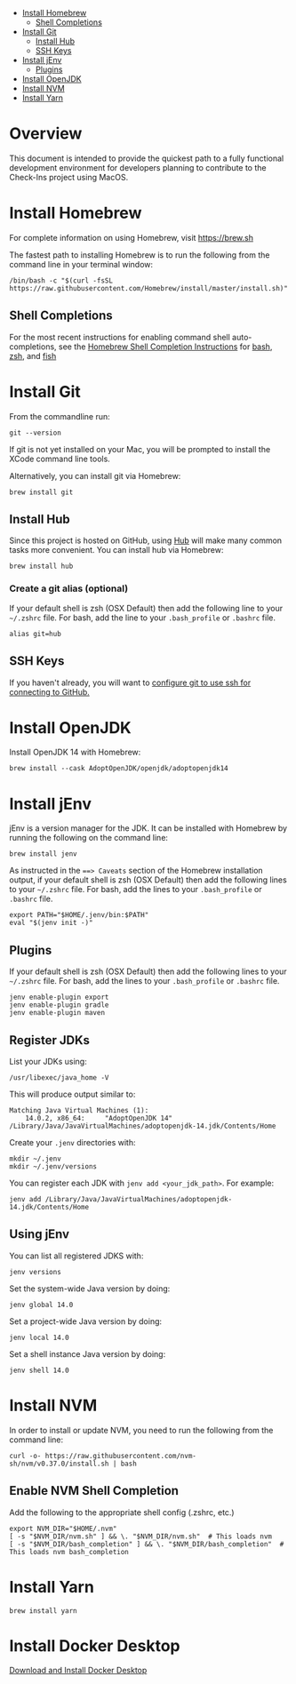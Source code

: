 <!-- TOC -->

- [Install Homebrew](#install-homebrew)
    - [Shell Completions](#shell-completions)
- [Install Git](#install-git)
    - [Install Hub](#install-hub)
    - [SSH Keys](#ssh-keys)
- [Install jEnv](#install-jenv)
    - [Plugins](#plugins)
- [Install OpenJDK](#install-openjdk)
- [Install NVM](#install-nvm)
- [Install Yarn](#install-yarn)

<!-- /TOC -->
# Overview
This document is intended to provide the quickest path to a fully functional
development environment for developers planning to contribute to the Check-Ins
project using MacOS.

# Install Homebrew
For complete information on using Homebrew, visit https://brew.sh

The fastest path to installing Homebrew is to run the following from the command line in your terminal window:
```shell
/bin/bash -c "$(curl -fsSL https://raw.githubusercontent.com/Homebrew/install/master/install.sh)"
```

## Shell Completions
For the most recent instructions for enabling command shell auto-completions,
see the [Homebrew Shell Completion Instructions](https://github.com/Homebrew/brew/blob/master/docs/Shell-Completion.md)
for [bash](https://github.com/Homebrew/brew/blob/master/docs/Shell-Completion.md#configuring-completions-in-bash),
[zsh](https://github.com/Homebrew/brew/blob/master/docs/Shell-Completion.md#configuring-completions-in-zsh), and
[fish](https://github.com/Homebrew/brew/blob/master/docs/Shell-Completion.md#configuring-completions-in-fish)

# Install Git
From the commandline run:
```shell
git --version
```
If git is not yet installed on your Mac, you will be prompted to install the XCode command line tools.

Alternatively, you can install git via Homebrew:
```shell
brew install git
```
## Install Hub
Since this project is hosted on GitHub, using [Hub](https://github.com/github/hub) will make many common tasks more
convenient. You can install hub via Homebrew:
```shell
brew install hub
```
### Create a git alias (optional)
If your default shell is zsh (OSX Default) then add the following line to your `~/.zshrc` file. For bash, add the line to
your `.bash_profile` or `.bashrc` file.
```shell
alias git=hub
```

## SSH Keys
If you haven't already, you will want to [configure git to use ssh for connecting to GitHub.](https://docs.github.com/en/free-pro-team@latest/github/authenticating-to-github/connecting-to-github-with-ssh)

# Install OpenJDK
Install OpenJDK 14 with Homebrew:
```shell
brew install --cask AdoptOpenJDK/openjdk/adoptopenjdk14
```

# Install jEnv
jEnv is a version manager for the JDK. It can be installed with Homebrew by running the following on the command line:
```shell
brew install jenv
```
As instructed in the `==> Caveats` section of the Homebrew installation output, if your default shell is zsh
(OSX Default) then add the following lines to your `~/.zshrc` file. For bash, add the lines to your `.bash_profile` or
`.bashrc` file.

```shell
export PATH="$HOME/.jenv/bin:$PATH"
eval "$(jenv init -)"
```

## Plugins
If your default shell is zsh (OSX Default) then add the following lines to your `~/.zshrc` file. For bash, add the lines
to your `.bash_profile` or `.bashrc` file.

```shell
jenv enable-plugin export
jenv enable-plugin gradle
jenv enable-plugin maven
```

## Register JDKs
List your JDKs using:
```shell
/usr/libexec/java_home -V
```
This will produce output similar to:
```shell
Matching Java Virtual Machines (1):
    14.0.2, x86_64:     "AdoptOpenJDK 14"       /Library/Java/JavaVirtualMachines/adoptopenjdk-14.jdk/Contents/Home
```
Create your `.jenv` directories with:
```shell
mkdir ~/.jenv
mkdir ~/.jenv/versions
```
You can register each JDK with `jenv add <your_jdk_path>`. For example:
```shell
jenv add /Library/Java/JavaVirtualMachines/adoptopenjdk-14.jdk/Contents/Home
```
## Using jEnv
You can list all registered JDKS with:
```shell
jenv versions
```
Set the system-wide Java version by doing:
```shell
jenv global 14.0
```
Set a project-wide Java version by doing:
```shell
jenv local 14.0
```
Set a shell instance Java version by doing:
```shell
jenv shell 14.0
```
# Install NVM
In order to install or update NVM, you need to run the following from the command line:
```shell
curl -o- https://raw.githubusercontent.com/nvm-sh/nvm/v0.37.0/install.sh | bash
```
## Enable NVM Shell Completion
Add the following to the appropriate shell config (.zshrc, etc.)
```shell
export NVM_DIR="$HOME/.nvm"
[ -s "$NVM_DIR/nvm.sh" ] && \. "$NVM_DIR/nvm.sh"  # This loads nvm
[ -s "$NVM_DIR/bash_completion" ] && \. "$NVM_DIR/bash_completion"  # This loads nvm bash_completion
```
# Install Yarn
```shell
brew install yarn
```

# Install Docker Desktop
[Download and Install Docker Desktop](https://www.docker.com/products/docker-desktop)
